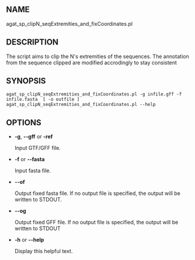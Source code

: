 ## NAME

agat\_sp\_clipN\_seqExtremities\_and\_fixCoordinates.pl

## DESCRIPTION

The script aims to clip the N's extremities of the sequences.
The annotation from the sequence clipped are modified accrodingly to stay consistent

## SYNOPSIS

```
agat_sp_clipN_seqExtremities_and_fixCoordinates.pl -g infile.gff -f infile.fasta  [ -o outfile ]
agat_sp_clipN_seqExtremities_and_fixCoordinates.pl --help
```

## OPTIONS

- **-g**, **--gff** or **-ref**

    Input GTF/GFF file.

- **-f** or **--fasta**

    Input fasta file.

- **--of**

    Output fixed fasta file.  If no output file is specified, the output will be
    written to STDOUT.

- **--og**

    Output fixed GFF file.  If no output file is specified, the output will be
    written to STDOUT

- **-h** or **--help**

    Display this helpful text.

